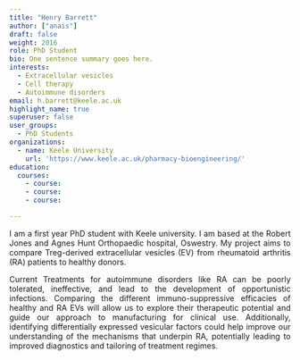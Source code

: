 ```yaml
---
title: "Henry Barrett"
author: ["anais"]
draft: false
weight: 2016
role: PhD Student
bio: One sentence summary goes here.
interests:
  - Extracellular vesicles
  - Cell therapy
  - Autoimmune disorders
email: h.barrett@keele.ac.uk
highlight_name: true
superuser: false
user_groups:
  - PhD Students
organizations:
  - name: Keele University
    url: 'https://www.keele.ac.uk/pharmacy-bioengineering/'
education:
  courses:
    - course: 
    - course: 
    - course: 

---
```

<style>
body {
text-align: justify}
</style>

I am a first year PhD student with Keele university. I am based at the Robert Jones and Agnes
Hunt Orthopaedic hospital, Oswestry. My project aims to compare Treg-derived extracellular
vesicles (EV) from rheumatoid arthritis (RA) patients to healthy donors.

Current Treatments for autoimmune disorders like RA can be poorly tolerated, ineffective, and
lead to the development of opportunistic infections. Comparing the different immuno-suppressive
efficacies of healthy and RA EVs will allow us to explore their therapeutic potential and guide
our approach to manufacturing for clinical use. Additionally, identifying differentially
expressed vesicular factors could help improve our understanding of the mechanisms that underpin
RA, potentially leading to improved diagnostics and tailoring of treatment regimes.

